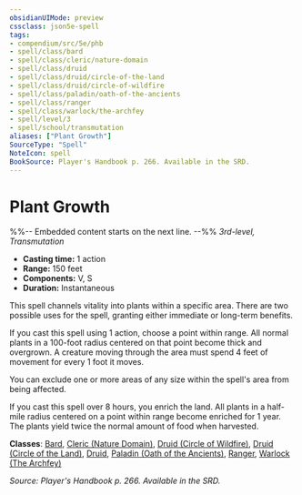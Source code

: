 ```yaml
---
obsidianUIMode: preview
cssclass: json5e-spell
tags:
- compendium/src/5e/phb
- spell/class/bard
- spell/class/cleric/nature-domain
- spell/class/druid
- spell/class/druid/circle-of-the-land
- spell/class/druid/circle-of-wildfire
- spell/class/paladin/oath-of-the-ancients
- spell/class/ranger
- spell/class/warlock/the-archfey
- spell/level/3
- spell/school/transmutation
aliases: ["Plant Growth"]
SourceType: "Spell"
NoteIcon: spell
BookSource: Player's Handbook p. 266. Available in the SRD.
---
```

# Plant Growth
%%-- Embedded content starts on the next line. --%%
*3rd-level, Transmutation*  

- **Casting time:** 1 action
- **Range:** 150 feet
- **Components:** V, S
- **Duration:** Instantaneous

This spell channels vitality into plants within a specific area. There are two possible uses for the spell, granting either immediate or long-term benefits.

If you cast this spell using 1 action, choose a point within range. All normal plants in a 100-foot radius centered on that point become thick and overgrown. A creature moving through the area must spend 4 feet of movement for every 1 foot it moves.

You can exclude one or more areas of any size within the spell's area from being affected.

If you cast this spell over 8 hours, you enrich the land. All plants in a half-mile radius centered on a point within range become enriched for 1 year. The plants yield twice the normal amount of food when harvested.

**Classes**: [Bard](/2-Mechanics/CLI/classes/bard.md), [Cleric (Nature Domain)](/2-Mechanics/CLI/classes/cleric-nature-domain.md), [Druid (Circle of Wildfire)](/2-Mechanics/CLI/classes/druid-circle-of-wildfire-tce.md), [Druid (Circle of the Land)](/2-Mechanics/CLI/classes/druid-circle-of-the-land.md), [Druid](/2-Mechanics/CLI/classes/druid.md), [Paladin (Oath of the Ancients)](/2-Mechanics/CLI/classes/paladin-oath-of-the-ancients.md), [Ranger](/2-Mechanics/CLI/classes/ranger.md), [Warlock (The Archfey)](/2-Mechanics/CLI/classes/warlock-the-archfey.md)

*Source: Player's Handbook p. 266. Available in the SRD.*